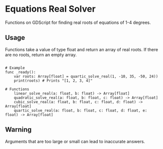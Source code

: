 # Equations Real Solver
Functions on GDScript for finding real roots of equations of 1-4 degrees.

## Usage
Functions take a value of type float and return an array of real roots.
If there are no roots, return an empty array.

```gdscript

# Example
func _ready():
	var roots: Array[float] = quartic_solve_real(1, -10, 35, -50, 24))
	print(roots) # Prints "[1, 2, 3, 4]"

# Functions
	linear_solve_real(a: float, b: float) -> Array[float]
	quadratic_solve_real(a: float, b: float, c: float) -> Array[float]
	cubic_solve_real(a: float, b: float, c: float, d: float) -> Array[float]
	quartic_solve_real(a: float, b: float, c: float, d: float, e: float) -> Array[float]

```

## Warning
Arguments that are too large or small can lead to inaccurate answers.
